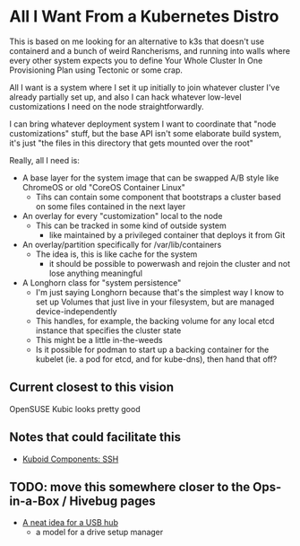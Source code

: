 # All I Want From a Kubernetes Distro

This is based on me looking for an alternative to k3s that doesn't use containerd and a bunch of weird Rancherisms, and running into walls where every other system expects you to define Your Whole Cluster In One Provisioning Plan using Tectonic or some crap.

All I want is a system where I set it up initially to join whatever cluster I've already partially set up, and also I can hack whatever low-level customizations I need on the node straightforwardly.

I can bring whatever deployment system I want to coordinate that "node customizations" stuff, but the base API isn't some elaborate build system, it's just "the files in this directory that gets mounted over the root"

Really, all I need is:

- A base layer for the system image that can be swapped A/B style like ChromeOS or old "CoreOS Container Linux"
  - Tihs can contain some component that bootstraps a cluster based on some files contained in the next layer
- An overlay for every "customization" local to the node
  - This can be tracked in some kind of outside system
    - like maintained by a privileged container that deploys it from Git
- An overlay/partition specifically for /var/lib/containers
  - The idea is, this is like cache for the system
    - it should be possible to powerwash and rejoin the cluster and not lose anything meaningful
- A Longhorn class for "system persistence"
  - I'm just saying Longhorn because that's the simplest way I know to set up Volumes that just live in your filesystem, but are managed device-independently
  - This handles, for example, the backing volume for any local etcd instance that specifies the cluster state
  - This might be a little in-the-weeds
  - Is it possible for podman to start up a backing container for the kubelet (ie. a pod for etcd, and for kube-dns), then hand that off?

## Current closest to this vision

OpenSUSE Kubic looks pretty good

## Notes that could facilitate this

- [Kuboid Components: SSH](c72bfd2b-72f7-4a6b-8f4c-323464a9c448.md)

## TODO: move this somewhere closer to the Ops-in-a-Box / Hivebug pages

- [A neat idea for a USB hub](04df6942-a95a-48d5-b565-45affc7334c0.md)
  - a model for a drive setup manager

